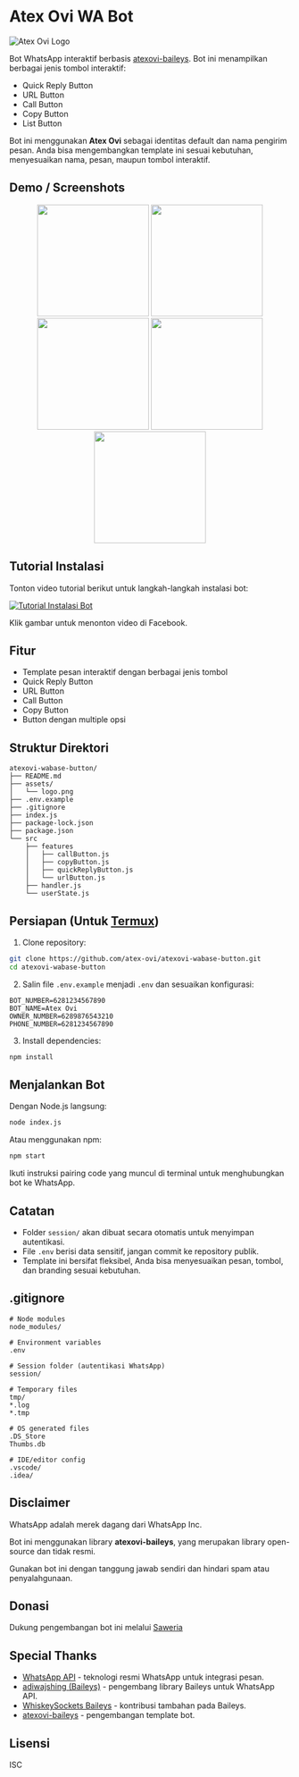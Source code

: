 # Atex Ovi WA Bot

![Atex Ovi Logo](https://raw.githubusercontent.com/atex-ovi/atex-logo-npm/main/atex-npm.jpg)

Bot WhatsApp interaktif berbasis [atexovi-baileys](https://www.npmjs.com/package/atexovi-baileys). Bot ini menampilkan berbagai jenis tombol interaktif:

* Quick Reply Button
* URL Button
* Call Button
* Copy Button
* List Button

Bot ini menggunakan **Atex Ovi** sebagai identitas default dan nama pengirim pesan.
Anda bisa mengembangkan template ini sesuai kebutuhan, menyesuaikan nama, pesan, maupun tombol interaktif.

## Demo / Screenshots

<p align="center">
  <img src="https://raw.githubusercontent.com/atex-ovi/demo-button/main/list-button.jpg" width="200" />
  <img src="https://raw.githubusercontent.com/atex-ovi/demo-button/main/url-button.jpg" width="200" />
  <img src="https://raw.githubusercontent.com/atex-ovi/demo-button/main/call-button.jpg" width="200" />
  <img src="https://raw.githubusercontent.com/atex-ovi/demo-button/main/quick-reply-button.jpg" width="200" />
  <img src="https://raw.githubusercontent.com/atex-ovi/demo-button/main/copy-button.jpg" width="200" />
</p>

## Tutorial Instalasi

Tonton video tutorial berikut untuk langkah-langkah instalasi bot:

[![Tutorial Instalasi Bot](https://raw.githubusercontent.com/atex-ovi/atexovi-wabase-button/main/assets/logo.png)](https://www.facebook.com/share/v/1HjdxkzLmR/)

Klik gambar untuk menonton video di Facebook.

## Fitur

* Template pesan interaktif dengan berbagai jenis tombol
* Quick Reply Button
* URL Button
* Call Button
* Copy Button
* Button dengan multiple opsi

## Struktur Direktori

```
atexovi-wabase-button/
├── README.md
├── assets/
│   └── logo.png
├── .env.example
├── .gitignore
├── index.js
├── package-lock.json
├── package.json
└── src
    ├── features
    │   ├── callButton.js
    │   ├── copyButton.js
    │   ├── quickReplyButton.js
    │   └── urlButton.js
    ├── handler.js
    └── userState.js
```

## Persiapan (Untuk [Termux](https://termux.com/))

1. Clone repository:

```bash
git clone https://github.com/atex-ovi/atexovi-wabase-button.git
cd atexovi-wabase-button
```

2. Salin file `.env.example` menjadi `.env` dan sesuaikan konfigurasi:

```env
BOT_NUMBER=6281234567890
BOT_NAME=Atex Ovi
OWNER_NUMBER=6289876543210
PHONE_NUMBER=6281234567890
```

3. Install dependencies:

```bash
npm install
```

## Menjalankan Bot

Dengan Node.js langsung:

```bash
node index.js
```
Atau menggunakan npm:

```bash
npm start
```

Ikuti instruksi pairing code yang muncul di terminal untuk menghubungkan bot ke WhatsApp.

## Catatan

* Folder `session/` akan dibuat secara otomatis untuk menyimpan autentikasi.
* File `.env` berisi data sensitif, jangan commit ke repository publik.
* Template ini bersifat fleksibel, Anda bisa menyesuaikan pesan, tombol, dan branding sesuai kebutuhan.

## .gitignore

```
# Node modules
node_modules/

# Environment variables
.env

# Session folder (autentikasi WhatsApp)
session/

# Temporary files
tmp/
*.log
*.tmp

# OS generated files
.DS_Store
Thumbs.db

# IDE/editor config
.vscode/
.idea/
```

## Disclaimer

WhatsApp adalah merek dagang dari WhatsApp Inc.

Bot ini menggunakan library **atexovi-baileys**, yang merupakan library open-source dan tidak resmi.


Gunakan bot ini dengan tanggung jawab sendiri dan hindari spam atau penyalahgunaan.


## Donasi
Dukung pengembangan bot ini melalui [Saweria](https://saweria.co/atexovi)

## Special Thanks
- [WhatsApp API](https://www.whatsapp.com) - teknologi resmi WhatsApp untuk integrasi pesan.
- [adiwajshing (Baileys)](https://github.com/adiwajshing) - pengembang library Baileys untuk WhatsApp API.
- [WhiskeySockets Baileys](https://github.com/WhiskeySockets) - kontribusi tambahan pada Baileys.
- [atexovi-baileys](https://www.npmjs.com/package/atexovi-baileys) - pengembangan template bot.


## Lisensi

ISC
